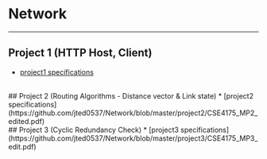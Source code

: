 # Network
----------------------------------------
## Project 1 (HTTP Host, Client)
* [project1 specifications](https://github.com/jted0537/Network/blob/master/project1/CSE4175_MP1.pdf)
</br>
## Project 2 (Routing Algorithms - Distance vector & Link state) 
* [project2 specifications](https://github.com/jted0537/Network/blob/master/project2/CSE4175_MP2_edited.pdf)
</br>
## Project 3 (Cyclic Redundancy Check)
* [project3 specifications](https://github.com/jted0537/Network/blob/master/project3/CSE4175_MP3_edit.pdf)
</br>
